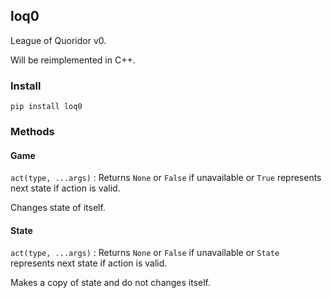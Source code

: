 ## loq0

League of Quoridor v0.

Will be reimplemented in C++.

### Install

`pip install loq0`

### Methods

#### Game

`act(type, ...args)` : Returns `None` or `False` if unavailable or `True` represents next state if action is valid.

Changes state of itself.

#### State

`act(type, ...args)` : Returns `None` or `False` if unavailable or `State` represents next state if action is valid.

Makes a copy of state and do not changes itself.